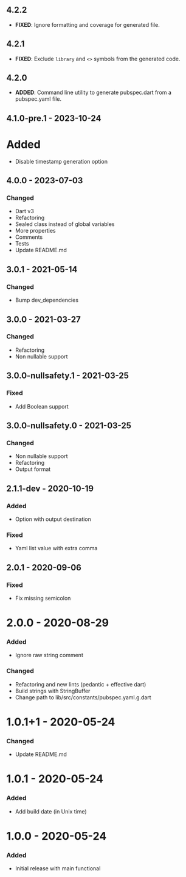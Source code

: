 ## 4.2.2

- **FIXED**: Ignore formatting and coverage for generated file.

## 4.2.1

- **FIXED**: Exclude `library` and `<>` symbols from the generated code.

## 4.2.0

- **ADDED**: Command line utility to generate pubspec.dart from a pubspec.yaml file.

## 4.1.0-pre.1 - 2023-10-24

# Added

- Disable timestamp generation option

## 4.0.0 - 2023-07-03

### Changed

- Dart v3
- Refactoring
- Sealed class instead of global variables
- More properties
- Comments
- Tests
- Update README.md

## 3.0.1 - 2021-05-14

### Changed

- Bump dev_dependencies

## 3.0.0 - 2021-03-27

### Changed

- Refactoring
- Non nullable support

## 3.0.0-nullsafety.1 - 2021-03-25

### Fixed

- Add Boolean support

## 3.0.0-nullsafety.0 - 2021-03-25

### Changed

- Non nullable support
- Refactoring
- Output format

## 2.1.1-dev - 2020-10-19

### Added

- Option with output destination

### Fixed

- Yaml list value with extra comma

## 2.0.1 - 2020-09-06

### Fixed

- Fix missing semicolon

# 2.0.0 - 2020-08-29

### Added

- Ignore raw string comment

### Changed

- Refactoring and new lints (pedantic + effective dart)
- Build strings with StringBuffer
- Change path to lib/src/constants/pubspec.yaml.g.dart

# 1.0.1+1 - 2020-05-24

### Changed

- Update README.md

# 1.0.1 - 2020-05-24

### Added

- Add build date (in Unix time)

# 1.0.0 - 2020-05-24

### Added

- Initial release with main functional
